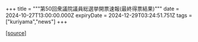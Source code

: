 +++
title = """第50回衆議院議員総選挙開票速報(最終得票結果)"""
date = 2024-10-27T13:00:00.000Z
expiryDate = 2024-12-29T03:24:51.751Z
tags = ["kuriyama","news"]
+++


[[source]](https://www.town.kuriyama.hokkaido.jp/soshiki/15/29267.html)
